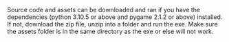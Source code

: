 Source code and assets can be downloaded and ran if you have the dependencies (python 3.10.5 or above and pygame 2.1.2 or above) installed.
If not, download the zip file, unzip into a folder and run the exe. Make sure the assets folder is in the same directory as the exe or else will not work.
